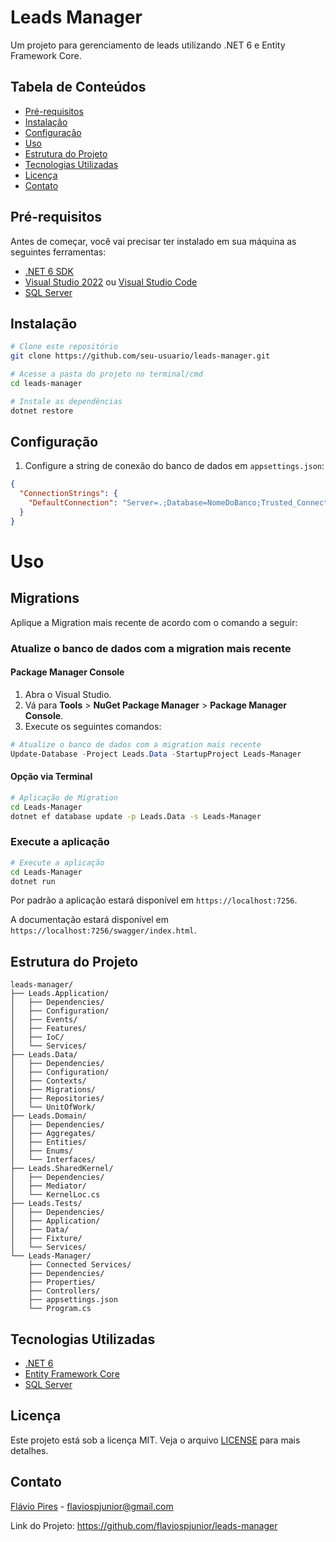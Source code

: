 # Leads Manager

Um projeto para gerenciamento de leads utilizando .NET 6 e Entity Framework Core.

## Tabela de Conteúdos

- [Pré-requisitos](#pré-requisitos)
- [Instalação](#instalação)
- [Configuração](#configuração)
- [Uso](#uso)
- [Estrutura do Projeto](#estrutura-do-projeto)
- [Tecnologias Utilizadas](#tecnologias-utilizadas)
- [Licença](#licença)
- [Contato](#contato)

## Pré-requisitos

Antes de começar, você vai precisar ter instalado em sua máquina as seguintes ferramentas:
- [.NET 6 SDK](https://dotnet.microsoft.com/download/dotnet/6.0)
- [Visual Studio 2022](https://visualstudio.microsoft.com/) ou [Visual Studio Code](https://code.visualstudio.com/)
- [SQL Server](https://www.microsoft.com/pt-br/sql-server/sql-server-downloads) 

## Instalação

```bash
# Clone este repositório
git clone https://github.com/seu-usuario/leads-manager.git

# Acesse a pasta do projeto no terminal/cmd
cd leads-manager

# Instale as dependências
dotnet restore
```

## Configuração

1. Configure a string de conexão do banco de dados em `appsettings.json`:

```json
{
  "ConnectionStrings": {
    "DefaultConnection": "Server=.;Database=NomeDoBanco;Trusted_Connection=True;MultipleActiveResultSets=true"
  }
}
```

# Uso

## Migrations

Aplique a Migration mais recente de acordo com o comando a seguir:

### Atualize o banco de dados com a migration mais recente

#### Package Manager Console

1. Abra o Visual Studio.
2. Vá para **Tools** > **NuGet Package Manager** > **Package Manager Console**.
3. Execute os seguintes comandos:

```powershell
# Atualize o banco de dados com a migration mais recente
Update-Database -Project Leads.Data -StartupProject Leads-Manager
```

#### Opção via Terminal

```bash
# Aplicação de Migration
cd Leads-Manager
dotnet ef database update -p Leads.Data -s Leads-Manager
```
### Execute a aplicação

```bash
# Execute a aplicação
cd Leads-Manager
dotnet run
```

Por padrão a aplicação estará disponível em `https://localhost:7256`.

A documentação estará disponível em `https://localhost:7256/swagger/index.html`.

## Estrutura do Projeto

```
leads-manager/
├── Leads.Application/
│   ├── Dependencies/
│   ├── Configuration/
│   ├── Events/
│   ├── Features/
│   ├── IoC/
│   └── Services/
├── Leads.Data/
│   ├── Dependencies/
│   ├── Configuration/
│   ├── Contexts/
│   ├── Migrations/
│   ├── Repositories/
│   └── UnitOfWork/
├── Leads.Domain/
│   ├── Dependencies/
│   ├── Aggregates/
│   ├── Entities/
│   ├── Enums/
│   └── Interfaces/
├── Leads.SharedKernel/
│   ├── Dependencies/
│   ├── Mediator/
│   └── KernelLoc.cs
├── Leads.Tests/
│   ├── Dependencies/
│   ├── Application/
│   ├── Data/
│   ├── Fixture/
│   └── Services/
└── Leads-Manager/
    ├── Connected Services/
    ├── Dependencies/
    ├── Properties/
    ├── Controllers/
    ├── appsettings.json
    └── Program.cs
```

## Tecnologias Utilizadas

- [.NET 6](https://dotnet.microsoft.com/download/dotnet/6.0)
- [Entity Framework Core](https://docs.microsoft.com/pt-br/ef/core/)
- [SQL Server](https://www.microsoft.com/pt-br/sql-server/sql-server-downloads)


## Licença

Este projeto está sob a licença MIT. Veja o arquivo [LICENSE](LICENSE) para mais detalhes.

## Contato

[Flávio Pires](https://www.linkedin.com/in/flaviospjunior/) - flaviospjunior@gmail.com

Link do Projeto: https://github.com/flaviospjunior/leads-manager
